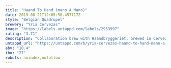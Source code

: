 ```yaml
---
title: "Haand To Hand (mano A Mano)"
date: 2019-08-21T12:05:58.457717Z
style: "Belgian Quadrupel"
brewery: "Yria Cervezas"
image: "https://labels.untappd.com/labels/2953997"
rating: "3.71"
description: "Collaboration brew with Haandbryggeriet, brewed in Cervezas Yakka. Lighty smoked quad, matured in spanish Monastrell red wine barrels, and aromatized with murcian plums and maple syrup. "
untappd_url: "https://untappd.com/b/yria-cervezas-haand-to-hand-mano-a-mano/2953997"
abv: "10.4"
ibu: "27"
robots: noindex,nofollow
---
```

